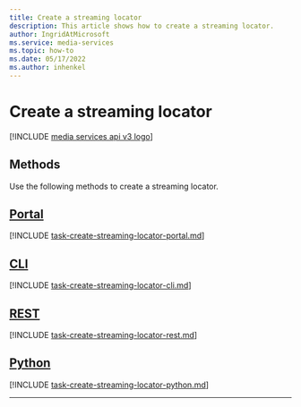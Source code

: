 ```yaml
---
title: Create a streaming locator
description: This article shows how to create a streaming locator.
author: IngridAtMicrosoft
ms.service: media-services
ms.topic: how-to
ms.date: 05/17/2022
ms.author: inhenkel
---
```


# Create a streaming locator

[!INCLUDE [media services api v3 logo](./includes/v3-hr.md)]

## Methods

Use the following methods to create a streaming locator.

## [Portal](#tab/portal/)

[!INCLUDE [task-create-streaming-locator-portal.md](includes/task-create-streaming-locator-portal.md)]

## [CLI](#tab/cli/)

[!INCLUDE [task-create-streaming-locator-cli.md](./includes/task-create-streaming-locator-cli.md)]

## [REST](#tab/rest/)

[!INCLUDE [task-create-streaming-locator-rest.md](./includes/task-create-streaming-locator-rest.md)]

## [Python](#tab/python/)

[!INCLUDE [task-create-streaming-locator-python.md](./includes/task-create-streaming-locator-python.md)]

---
